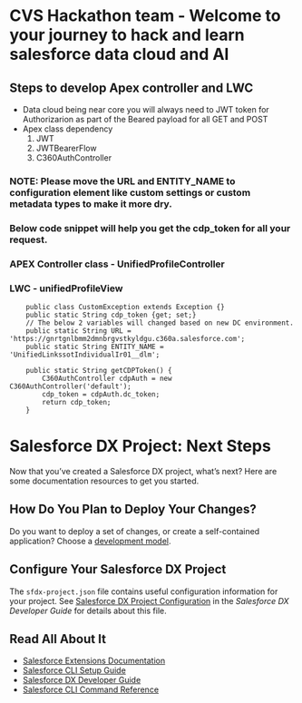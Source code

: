 # CVS Hackathon team - Welcome to your journey to hack and learn salesforce data cloud and AI
## Steps to develop Apex controller and LWC
- Data cloud being near core you will always need to JWT token for Authorizarion as part of the Beared payload for all GET and POST
 - Apex class dependency
    1. JWT
    2. JWTBearerFlow
    3. C360AuthController
### NOTE: Please move the URL and ENTITY_NAME to configuration element like custom settings or custom metadata types to make it more dry.
### Below code snippet will help you get the cdp_token for all your request.
### APEX Controller class - UnifiedProfileController
### LWC - unifiedProfileView
```
    public class CustomException extends Exception {} 
    public static String cdp_token {get; set;}
    // The below 2 variables will changed based on new DC environment.
    public static String URL = 'https://gnrtgnlbmm2dmnbrgvstkyldgu.c360a.salesforce.com';
    public static String ENTITY_NAME = 'UnifiedLinkssotIndividualIr01__dlm';

    public static String getCDPToken() {
        C360AuthController cdpAuth = new C360AuthController('default');  
        cdp_token = cdpAuth.dc_token;
        return cdp_token;        
    } 

```

# Salesforce DX Project: Next Steps

Now that you’ve created a Salesforce DX project, what’s next? Here are some documentation resources to get you started.

## How Do You Plan to Deploy Your Changes?

Do you want to deploy a set of changes, or create a self-contained application? Choose a [development model](https://developer.salesforce.com/tools/vscode/en/user-guide/development-models).

## Configure Your Salesforce DX Project

The `sfdx-project.json` file contains useful configuration information for your project. See [Salesforce DX Project Configuration](https://developer.salesforce.com/docs/atlas.en-us.sfdx_dev.meta/sfdx_dev/sfdx_dev_ws_config.htm) in the _Salesforce DX Developer Guide_ for details about this file.

## Read All About It

- [Salesforce Extensions Documentation](https://developer.salesforce.com/tools/vscode/)
- [Salesforce CLI Setup Guide](https://developer.salesforce.com/docs/atlas.en-us.sfdx_setup.meta/sfdx_setup/sfdx_setup_intro.htm)
- [Salesforce DX Developer Guide](https://developer.salesforce.com/docs/atlas.en-us.sfdx_dev.meta/sfdx_dev/sfdx_dev_intro.htm)
- [Salesforce CLI Command Reference](https://developer.salesforce.com/docs/atlas.en-us.sfdx_cli_reference.meta/sfdx_cli_reference/cli_reference.htm)
